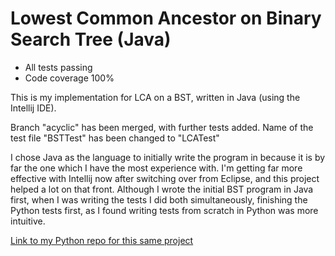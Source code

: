# Lowest Common Ancestor on Binary Search Tree (Java)
* All tests passing
* Code coverage 100%

This is my implementation for LCA on a BST, written in Java (using the Intellij IDE). 

Branch "acyclic" has been merged, with further tests added. Name of the test file "BSTTest" has been changed to "LCATest"

I chose Java as the language to initially write the program in because it is by far the one which I have the most experience with. I'm getting far more effective with Intellij now after switching over from Eclipse, and this project helped a lot on that front. Although I wrote the initial BST program in Java first, when I was writing the tests I did both simultaneously, finishing the Python tests first, as I found writing tests from scratch in Python was more intuitive. 

[Link to my Python repo for this same project](https://github.com/steviejeebies/SWENG-LCA-Python/) 
